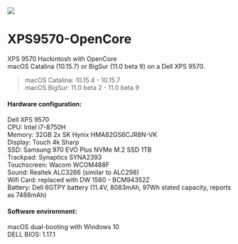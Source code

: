![](https://raw.githubusercontent.com/LinhNC/XPS9570-OpenCore/main/Capture.png)
<h1 class="code-line" data-line-start=0 data-line-end=1 ><a id="XPS9570OpenCore_0"></a>XPS9570-OpenCore</h1>
<p class="has-line-data" data-line-start="1" data-line-end="3">XPS 9570 Hackintosh with OpenCore<br>
macOS Catalina (10.15.7) or BigSur (11.0 beta 9) on a Dell XPS 9570.</p>
<blockquote>
<p class="has-line-data" data-line-start="4" data-line-end="6">macOS Catalina: 10.15.4 - 10.15.7<br>
macOS BigSur: 11.0 beta 2 - 11.0 beta 9</p>
</blockquote>

<h4 class="code-line" data-line-start=7 data-line-end=8 ><a id="Hardware_configuration_7"></a>Hardware configuration:</h4>
<p class="has-line-data" data-line-start="8" data-line-end="18">Dell XPS 9570<br>
CPU: Intel i7-8750H<br>
Memory: 32GB 2x SK Hynix HMA82GS6CJR8N-VK<br>
Display: Touch 4k Sharp<br>
SSD: Samsung 970 EVO Plus NVMe M.2 SSD 1TB<br>
Trackpad: Synaptics SYNA2393<br>
Touchscreen: Wacom WCOM488F<br>
Sound: Realtek ALC3266 (similar to ALC298)<br>
Wifi Card: replaced with DW 1560 - BCM94352Z<br>
Battery: Dell 6GTPY battery (11.4V, 8083mAh, 97Wh stated capacity, reports as 7488mAh)</p>
<h4 class="code-line" data-line-start=18 data-line-end=19 ><a id="Software_environment_18"></a>Software environment:</h4>
<p class="has-line-data" data-line-start="19" data-line-end="21">macOS dual-booting with Windows 10<br>
DELL BIOS: 1.17.1</p>


